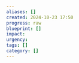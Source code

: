```yaml
---
aliases: []
created: 2024-10-23 17:50
progress: raw
blueprint: []
impact: 
urgency: 
tags: []
category: []
---
```

